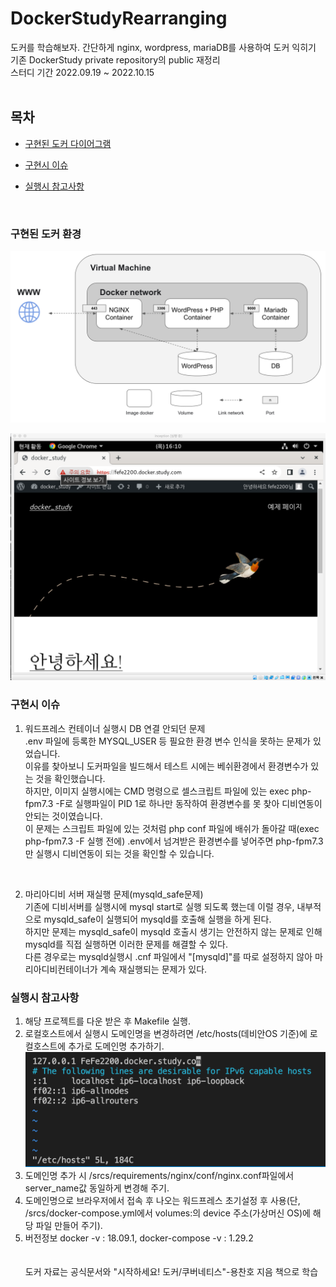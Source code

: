 # DockerStudyRearranging
도커를 학습해보자. 간단하게 nginx, wordpress, mariaDB를 사용하여 도커 익히기</br>
기존 DockerStudy private repository의 public 재정리</br>
스터디 기간 2022.09.19 ~ 2022.10.15</br>
</br>

## 목차
- [구현된 도커 다이어그램](#구현된-도커-환경)
* [구현시 이슈](#구현시-이슈)
+ [실행시 참고사항](#실행시-참고사항)
</br>

### 구현된 도커 환경
![diagram](./.diagram.png)
</br>

![mainpage](./.main.png)
</br>

### 구현시 이슈
1. 워드프레스 컨테이너 실행시 DB 연결 안되던 문제</br>
.env 파일에 등록한 MYSQL_USER 등 필요한 환경 변수 인식을 못하는 문제가 있었습니다.</br>
이유를 찾아보니 도커파일을 빌드해서 테스트 시에는 베쉬환경에서 환경변수가 있는 것을 확인했습니다.</br>
하지만, 이미지 실행시에는 CMD 명령으로 셀스크립트 파일에 있는 exec php-fpm7.3 -F로 실행파일이 PID 1로 하나만 동작하여 환경변수를 못 찾아 디비연동이 안되는 것이였습니다.</br>
이 문제는 스크립트 파일에 있는 것처럼 php conf 파일에 배쉬가 돌아갈 때(exec php-fpm7.3 -F 실행 전에) .env에서 넘겨받은 환경변수를 넣어주면 php-fpm7.3만 실행시 디비연동이 되는 것을 확인할 수 있습니다.</br>
</br>

2. 마리아디비 서버 재실행 문제(mysqld_safe문제)</br>
기존에 디비서버를 실행시에 mysql start로 실행 되도록 했는데 이럴 경우, 내부적으로 mysqld_safe이 실행되어 mysqld를 호출해 실행을 하게 된다.</br>
하지만 문제는 mysqld_safe이 mysqld 호출시 생기는 안전하지 않는 문제로 인해 mysqld를 직접 실행하면 이러한 문제를 해결할 수 있다.</br>
다른 경우로는 mysqld실행시 .cnf 파일에서 "[mysqld]"를 따로 설정하지 않아 마리아디비컨테이너가 계속 재실행되는 문제가 있다. </br>

### 실행시 참고사항
1. 해당 프로젝트를 다운 받은 후 Makefile 실행.</br>
2. 로컬호스트에서 실행시 도메인명을 변경하려면 /etc/hosts(데비안OS  기준)에 로컬호스트에 추가로 도메인명 추가하기.</br>
![ex](./.exDns.png)
3. 도메인명 추가 시 /srcs/requirements/nginx/conf/nginx.conf파일에서 server_name값 동일하게 변경해 주기.</br>
4. 도메인명으로 브라우저에서 접속 후 나오는 워드프레스 초기설정 후 사용(단, /srcs/docker-compose.yml에서 volumes:의 device 주소(가상머신 OS)에 해당 파일 만들어 주기).</br>
5. 버전정보 docker -v : 18.09.1, docker-compose -v : 1.29.2</br>
</br></br>
도커 자료는 공식문서와 "시작하세요! 도커/쿠버네티스"-용찬호 지음 책으로 학습